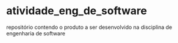 # atividade_eng_de_software
 repositório contendo o produto a ser desenvolvido na disciplina de engenharia de software
